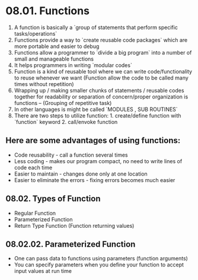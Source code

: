 08.01. Functions
================

1.  A function is basically a \`group of statements that perform specific tasks/operations\`
2.  Functions provide a way to \`create reusable code packages\` which are more portable and easier to debug
3.  Functions allow a programmer to \`divide a big program\` into a number of small and manageable functions
4.  It helps programmers in writing \`modular codes\`
5.  Function is a kind of reusable tool where we can write code/functionality to reuse whenever we want (Function allow the code to be called many times without repetition)
6.  Wrapping up / making smaller chunks of statements / reusable codes together for readability or separation of concern/proper organization is functions – (Grouping of repetitive task)
7.  In other languages is might be called \`MODULES , SUB ROUTINES\`
8.  There are two steps to utilize function: 1. create/define function with \`function\` keyword 2. call/envoke function

Here are some advantages of using functions:
--------------------------------------------

-   Code reusability - call a function several times
-   Less coding - makes our program compact, no need to write lines of code each time
-   Easier to maintain - changes done only at one location
-   Easier to eliminate the errors - fixing errors becomes much easier

08.02. Types of Function
------------------------

-   Regular Function
-   Parameterized Function
-   Return Type Function (Function returning values)

08.02.02. Parameterized Function
--------------------------------

-   One can pass data to functions using parameters (function arguments)
-   You can specify parameters when you define your function to accept input values at run time
